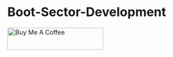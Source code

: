 # Boot-Sector-Development
<a href="https://www.buymeacoffee.com/cognitivecamp" target="_blank"><img src="https://cdn.buymeacoffee.com/buttons/default-orange.png" alt="Buy Me A Coffee" style="height: 51px !important;width: 217px !important;" ></a>
